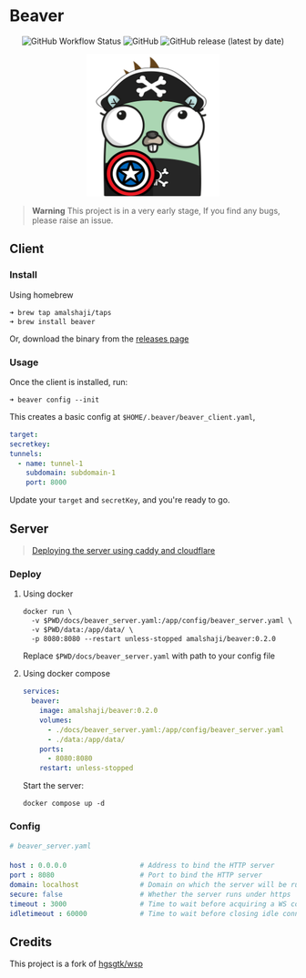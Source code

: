 # Beaver



<p align="center">
    <img alt="GitHub Workflow Status" src="https://img.shields.io/github/actions/workflow/status/amalshaji/beaver/unit-tests.yml">
    <img alt="GitHub" src="https://img.shields.io/github/license/amalshaji/beaver">
    <img alt="GitHub release (latest by date)" src="https://img.shields.io/github/v/release/amalshaji/beaver">
</p>

<p align="center">
    <img src="docs/beaver.png" height="250px">
</p>

> **Warning**
> This project is in a very early stage, If you find any bugs, please raise an issue.

## Client

### Install

Using homebrew

```shell
➜ brew tap amalshaji/taps
➜ brew install beaver
```

Or, download the binary from the [releases page](https://github.com/amalshaji/beaver/releases)

### Usage

Once the client is installed, run:

```shell
➜ beaver config --init
```

This creates a basic config at `$HOME/.beaver/beaver_client.yaml`,

```yaml
target: 
secretkey: 
tunnels:
  - name: tunnel-1
    subdomain: subdomain-1
    port: 8000
```

Update your `target` and `secretKey`, and you're ready to go.

## Server

> [Deploying the server using caddy and cloudflare](https://github.com/amalshaji/beaver/wiki/Deploying-the-server-using-caddy)

### Deploy

1. Using docker

    ```shell
    docker run \
      -v $PWD/docs/beaver_server.yaml:/app/config/beaver_server.yaml \
      -v $PWD/data:/app/data/ \
      -p 8080:8080 --restart unless-stopped amalshaji/beaver:0.2.0
    ```

    Replace `$PWD/docs/beaver_server.yaml` with path to your config file

1. Using docker compose

    ```yaml
    services:
      beaver:
        image: amalshaji/beaver:0.2.0
        volumes:
          - ./docs/beaver_server.yaml:/app/config/beaver_server.yaml
          - ./data:/app/data/
        ports:
          - 8080:8080
        restart: unless-stopped
    ```

    Start the server:

    ```shell
    docker compose up -d
    ```

### Config

```yaml
# beaver_server.yaml

host : 0.0.0.0                  # Address to bind the HTTP server
port : 8080                     # Port to bind the HTTP server
domain: localhost               # Domain on which the server will be running (eg: tunnel.example.com)            
secure: false                   # Whether the server runs under https
timeout : 3000                  # Time to wait before acquiring a WS connection to forward the request (milliseconds)
idletimeout : 60000             # Time to wait before closing idle connection when there is enough idle connections (milliseconds)
```

## Credits

This project is a fork of [hgsgtk/wsp](https://github.com/hgsgtk/wsp)
